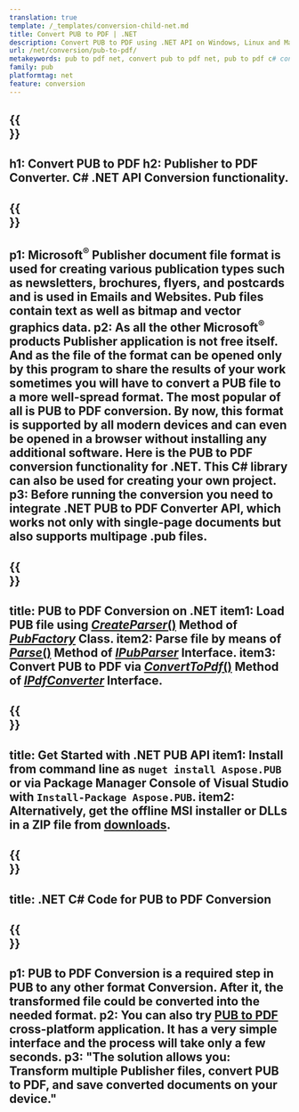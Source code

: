```yaml
---
translation: true
template: /_templates/conversion-child-net.md
title: Convert PUB to PDF | .NET 
description: Convert PUB to PDF using .NET API on Windows, Linux and Mac OS X. Publisher conversion functionality that is easy to integrate into your own solution.
url: /net/conversion/pub-to-pdf/
metakeywords: pub to pdf net, convert pub to pdf net, pub to pdf c# converter, convert pub to pdf c#, pub to pdf c#
family: pub
platformtag: net
feature: conversion
---
```


{{<section banner>}}
---
h1: Convert PUB to PDF
h2: Publisher to PDF Converter. С# .NET API Conversion functionality.
---

{{<section overview>}}
---
p1: Microsoft<sup>&reg;</sup> Publisher document file format is used for creating various publication types such as newsletters, brochures, flyers, and postcards and is used in Emails and Websites. Pub files contain text as well as bitmap and vector graphics data.
p2: As all the other Microsoft<sup>&reg;</sup> products Publisher application is not free itself. And as the file of the format can be opened only by this program to share the results of your work sometimes you will have to convert a PUB file to a more well-spread format. The most popular of all is PUB to PDF conversion. By now, this format is supported by all modern devices and can even be opened in a browser without installing any additional software. Here is the PUB to PDF conversion functionality for .NET. This C# library can also be used for creating your own project.
p3: Before running the conversion you need to integrate .NET PUB to PDF Converter API, which works not only with single-page documents but also supports multipage .pub files.
---

{{<section feature1>}}
---
title: PUB to PDF Conversion on .NET
item1: Load PUB file using [*CreateParser*()](https://reference.aspose.com/pub/net/aspose.pub/pubfactory//methods/createparser/index) Method of [*PubFactory*](https://reference.aspose.com/pub/net/aspose.pub/pubfactory/) Class.
item2: Parse file by means of [*Parse*()](https://reference.aspose.com/pub/net/aspose.pub/ipubparser//methods/parse) Method of [*IPubParser*](https://reference.aspose.com/pub/net/aspose.pub/ipubparser/) Interface.
item3: Convert PUB to PDF via [*ConvertToPdf*()](https://reference.aspose.com/pub/net/aspose.pub/ipdfconverter//methods/converttopdf) Method of [*IPdfConverter*](https://reference.aspose.com/pub/net/aspose.pub/ipdfconverter/) Interface. 
---

{{<section feature2>}}
---
title: Get Started with .NET PUB API
item1: Install from command line as ```nuget install Aspose.PUB``` or via Package Manager Console of Visual Studio with ```Install-Package Aspose.PUB```.
item2: Alternatively, get the offline MSI installer or DLLs in a ZIP file from [downloads](https://releases.aspose.com/pub/net/).
---

{{<section codeexample>}}
---
title: .NET C# Code for PUB to PDF Conversion
---

{{<section summary>}}
---
p1: PUB to PDF Conversion is a required step in PUB to any other format Conversion. After it, the transformed file could be converted into the needed format.
p2: You can also try [PUB to PDF](https://products.aspose.app/pub/conversion/pub-to-pdf) cross-platform application. It has a very simple interface and the process will take only a few seconds. 
p3: "The solution allows you: Transform multiple Publisher files, convert PUB to PDF, and save converted documents on your device."
---
